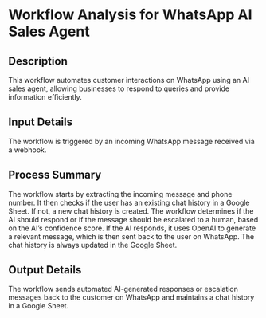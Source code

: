 # Workflow Analysis for WhatsApp AI Sales Agent

## Description
This workflow automates customer interactions on WhatsApp using an AI sales agent, allowing businesses to respond to queries and provide information efficiently.

## Input Details
The workflow is triggered by an incoming WhatsApp message received via a webhook.

## Process Summary
The workflow starts by extracting the incoming message and phone number. It then checks if the user has an existing chat history in a Google Sheet. If not, a new chat history is created. The workflow determines if the AI should respond or if the message should be escalated to a human, based on the AI’s confidence score. If the AI responds, it uses OpenAI to generate a relevant message, which is then sent back to the user on WhatsApp. The chat history is always updated in the Google Sheet.

## Output Details
The workflow sends automated AI-generated responses or escalation messages back to the customer on WhatsApp and maintains a chat history in a Google Sheet.
